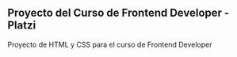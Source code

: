 ## Proyecto del Curso de Frontend Developer - Platzi

Proyecto de HTML y CSS para el curso de Frontend Developer